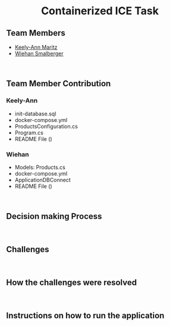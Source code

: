 <h1 align="center">Containerized ICE Task</h1>

## Team Members 
* [Keely-Ann Maritz](https://github.com/Keely-Ann/)
* [Wiehan Smalberger](https://github.com/wiehan007)

<br>

## Team Member Contribution
### Keely-Ann
* init-database.sql
* docker-compose.yml
* ProductsConfiguration.cs
* Program.cs
* README File ()
    

### Wiehan
* Models: Products.cs
* docker-compose.yml
* ApplicationDBConnect
* README File ()
  

<br>

## Decision making Process


<br>

## Challenges


<br>

## How the challenges were resolved


<br>

## Instructions on how to run the application 


<br>

